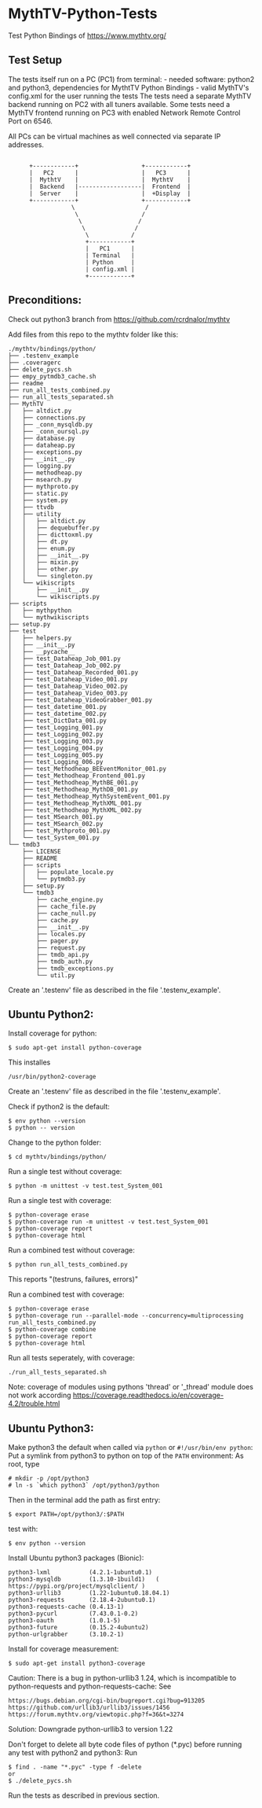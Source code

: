 # MythTV-Python-Tests
Test Python Bindings of https://www.mythtv.org/

## Test Setup
The tests itself run on a PC (PC1) from terminal:
    - needed software: python2 and python3, dependencies for MythtTV Python Bindings
    - valid MythTV's config.xml for the user running the tests
The tests need a separate MythTV backend running on PC2 with all tuners available.
Some tests need a MythTV frontend running on PC3 with enabled Network Remote Control Port on 6546.

All PCs can be virtual machines as well connected via separate IP addresses.

```
                     
      +------------+                  +------------+
      |   PC2      |                  |   PC3      |
      |  MythtV    |                  |  MythtV    |
      |  Backend   |------------------|  Frontend  |
      |  Server    |                  |  +Display  |
      +------------+                  +------------+
                  \                    /
                   \                  /
                    \                / 
                     \              /
                      \            /
                      +------------+  
                      |   PC1      |
                      | Terminal   |
                      | Python     |
                      | config.xml |
                      +------------+
```



## Preconditions:
Check out python3 branch from
https://github.com/rcrdnalor/mythtv

Add files from this repo to the mythtv folder like this:

```
./mythtv/bindings/python/
├── .testenv_example
├── .coveragerc
├── delete_pycs.sh
├── empy_pytmdb3_cache.sh
├── readme
├── run_all_tests_combined.py
├── run_all_tests_separated.sh
├── MythTV
│   ├── altdict.py
│   ├── connections.py
│   ├── _conn_mysqldb.py
│   ├── _conn_oursql.py
│   ├── database.py
│   ├── dataheap.py
│   ├── exceptions.py
│   ├── __init__.py
│   ├── logging.py
│   ├── methodheap.py
│   ├── msearch.py
│   ├── mythproto.py
│   ├── static.py
│   ├── system.py
│   ├── ttvdb
│   ├── utility
│   │   ├── altdict.py
│   │   ├── dequebuffer.py
│   │   ├── dicttoxml.py
│   │   ├── dt.py
│   │   ├── enum.py
│   │   ├── __init__.py
│   │   ├── mixin.py
│   │   ├── other.py
│   │   └── singleton.py
│   └── wikiscripts
│       ├── __init__.py
│       └── wikiscripts.py
├── scripts
│   ├── mythpython
│   └── mythwikiscripts
├── setup.py
├── test
│   ├── helpers.py
│   ├── __init__.py
│   ├── __pycache__
│   ├── test_Dataheap_Job_001.py
│   ├── test_Dataheap_Job_002.py
│   ├── test_Dataheap_Recorded_001.py
│   ├── test_Dataheap_Video_001.py
│   ├── test_Dataheap_Video_002.py
│   ├── test_Dataheap_Video_003.py
│   ├── test_Dataheap_VideoGrabber_001.py
│   ├── test_datetime_001.py
│   ├── test_datetime_002.py
│   ├── test_DictData_001.py
│   ├── test_Logging_001.py
│   ├── test_Logging_002.py
│   ├── test_Logging_003.py
│   ├── test_Logging_004.py
│   ├── test_Logging_005.py
│   ├── test_Logging_006.py
│   ├── test_Methodheap_BEEventMonitor_001.py
│   ├── test_Methodheap_Frontend_001.py
│   ├── test_Methodheap_MythBE_001.py
│   ├── test_Methodheap_MythDB_001.py
│   ├── test_Methodheap_MythSystemEvent_001.py
│   ├── test_Methodheap_MythXML_001.py
│   ├── test_Methodheap_MythXML_002.py
│   ├── test_MSearch_001.py
│   ├── test_MSearch_002.py
│   ├── test_Mythproto_001.py
│   └── test_System_001.py
└── tmdb3
    ├── LICENSE
    ├── README
    ├── scripts
    │   ├── populate_locale.py
    │   └── pytmdb3.py
    ├── setup.py
    └── tmdb3
        ├── cache_engine.py
        ├── cache_file.py
        ├── cache_null.py
        ├── cache.py
        ├── __init__.py
        ├── locales.py
        ├── pager.py
        ├── request.py
        ├── tmdb_api.py
        ├── tmdb_auth.py
        ├── tmdb_exceptions.py
        └── util.py
```

Create an '.testenv' file as described in the file '.testenv_example'.


## Ubuntu Python2:


Install coverage for python:
```
$ sudo apt-get install python-coverage
```

This installes
```
/usr/bin/python2-coverage
```

Create an '.testenv' file as described in the file '.testenv_example'.

Check if python2 is the default:
```
$ env python --version
$ python -- version
```

Change to the python folder:
```
$ cd mythtv/bindings/python/
```

Run a single test without coverage:
```
$ python -m unittest -v test.test_System_001
```

Run a single test with coverage:
```
$ python-coverage erase
$ python-coverage run -m unittest -v test.test_System_001
$ python-coverage report
$ python-coverage html
```

Run a combined test without coverage:
```
$ python run_all_tests_combined.py
```
This reports "(testruns, failures, errors)"

Run a combined test with coverage:
```
$ python-coverage erase
$ python-coverage run --parallel-mode --concurrency=multiprocessing run_all_tests_combined.py
$ python-coverage combine
$ python-coverage report
$ python-coverage html
```

Run all tests seperately, with coverage:
```
./run_all_tests_separated.sh
```

Note: coverage of modules using pythons 'thread' or '_thread' module does not work according
https://coverage.readthedocs.io/en/coverage-4.2/trouble.html


## Ubuntu Python3:


Make python3 the default when called via `python` or `#!/usr/bin/env python`:
Put a symlink from python3 to python on top of the `PATH` environment:
As root, type
```
# mkdir -p /opt/python3
# ln -s `which python3` /opt/python3/python
```

Then in the terminal add the path as first entry:
```
$ export PATH=/opt/python3/:$PATH
```

test with:
```
$ env python --version
```

Install Ubuntu python3 packages (Bionic):
```
python3-lxml           (4.2.1-1ubuntu0.1)
python3-mysqldb        (1.3.10-1build1)   ( https://pypi.org/project/mysqlclient/ )
python3-urllib3        (1.22-1ubuntu0.18.04.1)
python3-requests       (2.18.4-2ubuntu0.1)
python3-requests-cache (0.4.13-1)
python3-pycurl         (7.43.0.1-0.2)
python3-oauth          (1.0.1-5)
python3-future         (0.15.2-4ubuntu2)
python-urlgrabber      (3.10.2-1)
```

Install for coverage measurement:
```
$ sudo apt-get install python3-coverage
```

Caution:
There is a bug in python-urllib3 1.24, which is incompatible to python-requests and python-requests-cache:
See
```
https://bugs.debian.org/cgi-bin/bugreport.cgi?bug=913205
https://github.com/urllib3/urllib3/issues/1456
https://forum.mythtv.org/viewtopic.php?f=36&t=3274
```
Solution: Downgrade python-urllib3 to version 1.22


Don't forget to delete all byte code files of python (*.pyc) before running any test with python2 and python3:
Run
```
$ find . -name "*.pyc" -type f -delete
or
$ ./delete_pycs.sh
```

Run the tests as described in previous section.
